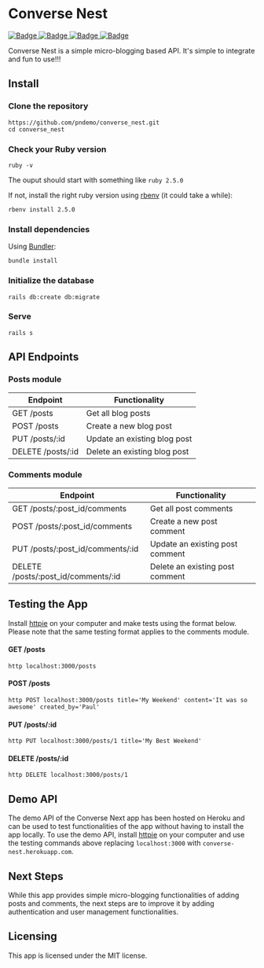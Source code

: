 # Converse Nest

<a href="https://www.codacy.com/app/pndemo/converse_nest?utm_source=github.com&amp;utm_medium=referral&amp;utm_content=pndemo/converse_nest&amp;utm_campaign=Badge_Grade">
<img class="notice-badge" src="https://api.codacy.com/project/badge/Grade/1512eaed87c44b8794ca3aae2154c76b" alt="Badge"/>
</a>
<a href="https://travis-ci.org/pndemo/converse_nest">
<img class="notice-badge" src="https://travis-ci.org/pndemo/converse_nest.svg?branch=master" alt="Badge"/>
</a>
<a href="https://coveralls.io/github/pndemo/converse_nest">
<img class="notice-badge" src="https://coveralls.io/repos/github/pndemo/converse_nest/badge.svg?branch=master" alt="Badge"/>
</a>
<a href="https://github.com/pndemo/converse_nest/blob/develop/License.md">
<img class="notice-badge" src="https://img.shields.io/badge/License-MIT-yellow.svg" alt="Badge"/>
</a>

Converse Nest is a simple micro-blogging based API. It's simple to integrate and fun to use!!!

## Install

### Clone the repository

```shell
https://github.com/pndemo/converse_nest.git
cd converse_nest
```

### Check your Ruby version

```shell
ruby -v
```

The ouput should start with something like `ruby 2.5.0`

If not, install the right ruby version using [rbenv](https://github.com/rbenv/rbenv) (it could take a while):

```shell
rbenv install 2.5.0
```

### Install dependencies

Using [Bundler](https://github.com/bundler/bundler):

```shell
bundle install
```

### Initialize the database

```shell
rails db:create db:migrate
```

### Serve

```shell
rails s
```

## API Endpoints

### Posts module

Endpoint | Functionality
------------ | -------------
GET /posts | Get all blog posts
POST /posts | Create a new blog post
PUT /posts/:id | Update an existing blog post
DELETE /posts/:id | Delete an existing blog post

### Comments module

Endpoint | Functionality
------------ | -------------
GET /posts/:post_id/comments | Get all post comments
POST /posts/:post_id/comments | Create a new post comment
PUT /posts/:post_id/comments/:id | Update an existing post comment
DELETE /posts/:post_id/comments/:id | Delete an existing post comment

## Testing the App

Install [httpie](https://httpie.org/) on your computer and make tests using the format below. Please note that the same testing format applies to the comments module.

#### GET /posts
```shell
http localhost:3000/posts
```

#### POST /posts
```shell
http POST localhost:3000/posts title='My Weekend' content='It was so awesome' created_by='Paul'
```

#### PUT /posts/:id
```shell
http PUT localhost:3000/posts/1 title='My Best Weekend'
```

#### DELETE /posts/:id
```shell
http DELETE localhost:3000/posts/1
```

## Demo API
The demo API of the Converse Next app has been hosted on Heroku and can be used to test functionalities of the app without having to install the app locally. To use the demo API, install [httpie](https://httpie.org/) on your computer and use the testing commands above replacing `localhost:3000` with `converse-nest.herokuapp.com`.

## Next Steps

While this app provides simple micro-blogging functionalities of adding posts and comments, the next steps are to improve it by adding authentication and user management functionalities.

## Licensing
This app is licensed under the MIT license.
